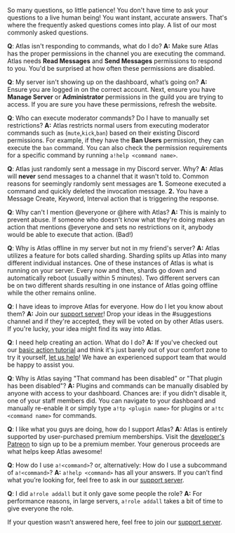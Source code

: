 So many questions, so little patience! You don't have time to ask your questions to a live human being! You want instant, accurate answers. That's where the frequently asked questions comes into play. A list of our most commonly asked questions.

**Q**: Atlas isn't responding to commands, what do I do?
**A:** Make sure Atlas has the proper permissions in the channel you are executing the command. Atlas needs **Read Messages** and **Send Messages** permissions to respond to you. You'd be surprised at how often these permissions are disabled.

**Q**: My server isn't showing up on the dashboard, what’s going on?
**A:** Ensure you are logged in on the correct account. Next, ensure you have **Manage Server** or **Administrator** permissions in the guild you are trying to access. If you are sure you have these permissions, refresh the website.

**Q**: Who can execute moderator commands? Do I have to manually set restrictions?
**A:** Atlas restricts normal users from executing moderator commands such as (`mute`,`kick`,`ban`) based on their existing Discord permissions. For example, if they have the **Ban Users** permission, they can execute the `ban` command. You can also check the permission requirements for a specific command by running `a!help <command name>`.

**Q**: Atlas just randomly sent a message in my Discord server. Why?
**A:** Atlas will **never** send messages to a channel that it wasn't told to. Common reasons for seemingly randomly sent messages are **1.** Someone executed a command and quickly deleted the invocation message. **2.** You have a Message Create, Keyword, Interval action that is triggering the response.

**Q**: Why can't I mention @everyone or @here with Atlas?
**A:** This is mainly to prevent abuse. If someone who doesn't know what they're doing makes an action that mentions @everyone and sets no restrictions on it, anybody would be able to execute that action. (Bad!)

**Q**: Why is Atlas offline in my server but not in my friend's server?
**A:** Atlas utilizes a feature for bots called sharding. Sharding splits up Atlas into many different individual instances. One of these instances of Atlas is what is running on your server. Every now and then, shards go down and automatically reboot (usually within 5 minutes). Two different servers can be on two different shards resulting in one instance of Atlas going offline while the other remains online.

**Q**: I have ideas to improve Atlas for everyone. How do I let you know about them?
**A:** Join our [support server](https://atlas.bot/support)! Drop your ideas in the #suggestions channel and if they're accepted, they will be voted on by other Atlas users. If you're lucky, your idea might find its way into Atlas.

**Q**: I need help creating an action. What do I do?
**A:** If you've checked out our [basic action tutorial](https://docs.atlas.bot/tutorials/Actions/Basic_Action) and think it's just barely out of your comfort zone to try it yourself, [let us help](https://atlas.bot/support)! We have an experienced support team that would be happy to assist you.

**Q**: Why is Atlas saying "That command has been disabled" or "That plugin has been disabled"?
**A:** Plugins and commands can be manually disabled by anyone with access to your dashboard. Chances are: if you didn't disable it, one of your staff members did. You can navigate to your dashboard and manually re-enable it or simply type `a!tp <plugin name>` for plugins or `a!tc <command name>` for commands.

**Q**: I like what you guys are doing, how do I support Atlas?
**A:** Atlas is entirely supported by user-purchased premium memberships. Visit the [developer's Patreon](https://www.patreon.com/NotSylver) to sign up to be a premium member. Your generous proceeds are what helps keep Atlas awesome!

**Q**: How do I use `a!<command>`? or, alternatively: How do I use a subcommand of `a!<command>`?
**A:** `a!help <command>` has all your answers. If you can’t find what you’re looking for, feel free to ask in our [support server](https://atlas.bot/support).

**Q**: I did `a!role addall` but it only gave some people the role?
**A:** For performance reasons, in large servers, `a!role addall` takes a bit of time to give everyone the role.

If your question wasn’t answered here, feel free to join our [support server](https://atlas.bot/support).
